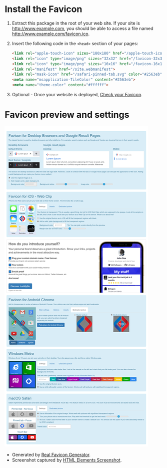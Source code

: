 # Install the Favicon

1. Extract this package in the root of your web site. If your site is http://www.example.com, you should be able to access a file named http://www.example.com/favicon.ico.
2. Insert the following code in the `<head>` section of your pages:

   ```html
   <link rel="apple-touch-icon" sizes="180x180" href="/apple-touch-icon.png">
   <link rel="icon" type="image/png" sizes="32x32" href="/favicon-32x32.png">
   <link rel="icon" type="image/png" sizes="16x16" href="/favicon-16x16.png">
   <link rel="manifest" href="/site.webmanifest">
   <link rel="mask-icon" href="/safari-pinned-tab.svg" color="#2563eb">
   <meta name="msapplication-TileColor" content="#2563eb">
   <meta name="theme-color" content="#ffffff">
   ```
3. Optional - Once your website is deployed, [Check your Favicon](https://realfavicongenerator.net/favicon_checker).

# Favicon preview and settings
![Favicon page](https://raw.githubusercontent.com/efiriyad/branding/main/images/screenshots/favicon_page.png)

- Generated by [Real Favicon Generator](https://realfavicongenerator.net/).
- Screenshot captured by [HTML Elements Screenshot](https://chrome.google.com/webstore/detail/html-elements-screenshot/mckfdaahjhmnchjihljdiakamamondld/related).